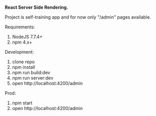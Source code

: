 **React Server Side Rendering.**

Project is self-training app and for now only "/admin" pages available.

Requirements:
  1. NodeJS 7.7.4+
  2. npm 4.x+
  
Development:
  1. clone repo
  2. npm install
  3. npm run build:dev
  4. npm run server:dev
  5. open http://localhost:4200/admin
  
Prod: 
1. npm start
2. open http://localhost:4200/admin
  

